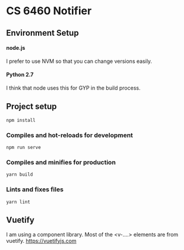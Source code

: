 # CS 6460 Notifier

## Environment Setup

#### node.js

I prefer to use NVM so that you can change versions easily.

#### Python 2.7

I think that node uses this for GYP in the build process.

## Project setup
```
npm install
```

### Compiles and hot-reloads for development
```
npm run serve
```

### Compiles and minifies for production
```
yarn build
```

### Lints and fixes files
```
yarn lint
```
## Vuetify

I am using a component library. Most of the <v-....> elements are from vuetify. https://vuetifyjs.com
